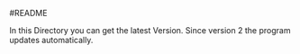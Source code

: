 #README

In this Directory you can get the latest Version.
Since version 2 the program updates automatically.
